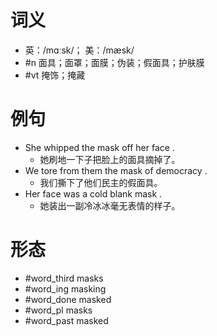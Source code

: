 # 词义
- 英：/mɑːsk/； 美：/mæsk/
- #n 面具；面罩；面膜；伪装；假面具；护肤膜
- #vt 掩饰；掩藏
# 例句
- She whipped the mask off her face .
	- 她刷地一下子把脸上的面具摘掉了。
- We tore from them the mask of democracy .
	- 我们撕下了他们民主的假面具。
- Her face was a cold blank mask .
	- 她装出一副冷冰冰毫无表情的样子。
# 形态
- #word_third masks
- #word_ing masking
- #word_done masked
- #word_pl masks
- #word_past masked
